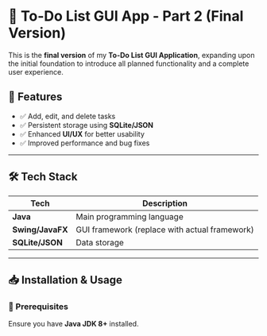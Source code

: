 # 📝 To-Do List GUI App - Part 2 (Final Version)

This is the **final version** of my **To-Do List GUI Application**, expanding upon the initial foundation to introduce all planned functionality and a complete user experience.

## 🎯 Features  
- ✅ Add, edit, and delete tasks  
- ✅ Persistent storage using **SQLite/JSON**  
- ✅ Enhanced **UI/UX** for better usability  
- ✅ Improved performance and bug fixes  

---

## 🛠️ Tech Stack  
| Tech | Description |
|------|------------|
| **Java** | Main programming language |
| **Swing/JavaFX** | GUI framework (replace with actual framework) |
| **SQLite/JSON** | Data storage |

---

## 📥 Installation & Usage  
### 🔹 Prerequisites  
Ensure you have **Java JDK 8+** installed.

